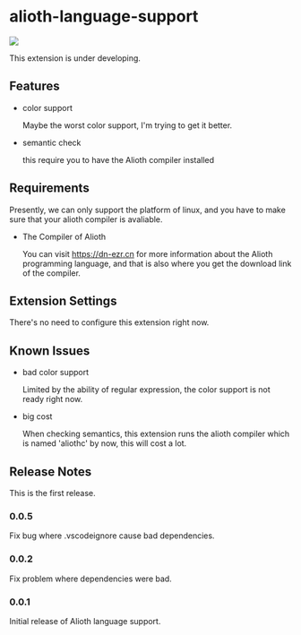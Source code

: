 # alioth-language-support

![](https://dn-ezr.cn/assets/img/icon_with_text.png)

This extension is under developing.

## Features

- color support

  Maybe the worst color support, I'm trying to get it better.

- semantic check
  
  this require you to have the Alioth compiler installed

## Requirements

Presently, we can only support the platform of linux, and you have to make sure that your alioth compiler is avaliable.

- The Compiler of Alioth

  You can visit https://dn-ezr.cn for more information about the Alioth programming language, and that is also where you get the download link of the compiler.

## Extension Settings

There's no need to configure this extension right now.

## Known Issues

- bad color support
  
  Limited by the ability of regular expression, the color support is not ready right now.

- big cost
  
  When checking semantics, this extension runs the alioth compiler which is named 'aliothc' by now, this will cost a lot.

## Release Notes

This is the first release.

### 0.0.5

Fix bug where .vscodeignore cause bad dependencies.

### 0.0.2

Fix problem where dependencies were bad.

### 0.0.1

Initial release of Alioth language support.